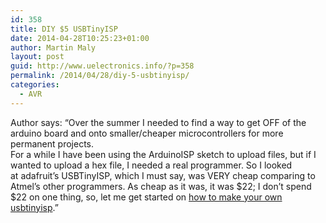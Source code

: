 ```yaml
---
id: 358
title: DIY $5 USBTinyISP
date: 2014-04-28T10:25:23+01:00
author: Martin Maly
layout: post
guid: http://www.uelectronics.info/?p=358
permalink: /2014/04/28/diy-5-usbtinyisp/
categories:
  - AVR
---
```

Author says: &#8220;Over the summer I needed to find a way to get OFF of the arduino board and onto smaller/cheaper microcontrollers for more permanent projects.  
For a while I have been using the ArduinoISP sketch to upload files, but if I wanted to upload a hex file, I needed a real programmer. So I looked at adafruit&#8217;s USBTinyISP, which I must say, was VERY cheap comparing to Atmel&#8217;s other programmers. As cheap as it was, it was $22; I don&#8217;t spend $22 on one thing, so, let me get started on [how to make your own usbtinyisp](http://www.instructables.com/id/DIY-5-USBTinyISP/).&#8221;